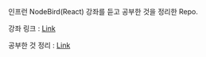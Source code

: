 인프런 NodeBird(React) 강좌를 듣고 공부한 것을 정리한 Repo.

강좌 링크 : [Link](https://bit.ly/3w8xuQ5)

공부한 것 정리 : [Link](https://bit.ly/3wiieQO)
